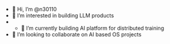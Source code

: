- 👋 Hi, I’m @n30110
- 👀 I’m interested in building LLM products
- - 🌱 I’m currently building AI platform for distributed training
- 💞️ I’m looking to collaborate on AI based OS projects

<!---
n30110/n30110 is a ✨ special ✨ repository because its `README.md` (this file) appears on your GitHub profile.
You can click the Preview link to take a look at your changes.
--->
